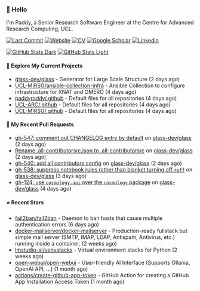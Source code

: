 ### 👋 Hello

I'm Paddy, a Senior Research Software Engineer at the Centre for Advanced
Research Computing, UCL.

[![Last Commit](https://img.shields.io/github/last-commit/paddyroddy/paddyroddy/main?label=updated)](https://github.com/paddyroddy)
[![Website](https://img.shields.io/badge/GitHub%20Pages-222?logo=githubpages&logoColor=fff&style=for-the-badge&style=flat)](https://paddyroddy.github.io)
[![CV](https://img.shields.io/badge/CV-PDF-pink.svg)](https://paddyroddy.github.io/cv)
[![Google Scholar](https://img.shields.io/badge/Google%20Scholar-4285F4?logo=googlescholar&logoColor=fff&style=for-the-badge&style=flat)](https://scholar.google.com/citations?user=OFigHUwAAAAJ)
[![Linkedin](https://img.shields.io/badge/LinkedIn-0A66C2?logo=linkedin&logoColor=fff&style=for-the-badge&style=flat)](https://www.linkedin.com/in/patrickjamesroddy)

[![GitHub Stats Dark](https://github-readme-stats-paddyroddy.vercel.app/api?username=paddyroddy&disable_animations=true&hide_border=true&hide_title=true&include_all_commits=true&rank_icon=github&show=prs_merged,reviews&show_icons=true&theme=tokyonight)](https://github.com/paddyroddy/paddyroddy#gh-dark-mode-only)
[![GitHub Stats Light](https://github-readme-stats-paddyroddy.vercel.app/api?username=paddyroddy&disable_animations=true&hide_border=true&hide_title=true&include_all_commits=true&rank_icon=github&show=prs_merged,reviews&show_icons=true&theme=default)](https://github.com/paddyroddy/paddyroddy#gh-light-mode-only)

#### 👷 Explore My Current Projects

- [glass-dev/glass](https://github.com/glass-dev/glass) - Generator for Large Scale Structure
  (2 days ago)
- [UCL-MIRSG/ansible-collection-infra](https://github.com/UCL-MIRSG/ansible-collection-infra) - Ansible Collection to configure infrastructure for XNAT and OMERO
  (4 days ago)
- [paddyroddy/.github](https://github.com/paddyroddy/.github) - Default files for all repositories
  (4 days ago)
- [UCL-ARC/.github](https://github.com/UCL-ARC/.github) - Default files for all repositories
  (4 days ago)
- [UCL-MIRSG/.github](https://github.com/UCL-MIRSG/.github) - Default files for all repositories
  (4 days ago)

#### 🔨 My Recent Pull Requests

- [gh-547: comment out CHANGELOG entry by default](https://github.com/glass-dev/glass/pull/548) on [glass-dev/glass](https://github.com/glass-dev/glass)
  (2 days ago)
- [Rename .all-contributorsrc.json to .all-contributorsrc](https://github.com/glass-dev/glass/pull/543) on [glass-dev/glass](https://github.com/glass-dev/glass)
  (2 days ago)
- [gh-540: add all contributors config](https://github.com/glass-dev/glass/pull/541) on [glass-dev/glass](https://github.com/glass-dev/glass)
  (2 days ago)
- [gh-538: suppress notebook rules rather than blanket turning off `ruff`](https://github.com/glass-dev/glass/pull/539) on [glass-dev/glass](https://github.com/glass-dev/glass)
  (3 days ago)
- [gh-124: use `cosmology.api` over the `cosmology` package](https://github.com/glass-dev/glass/pull/537) on [glass-dev/glass](https://github.com/glass-dev/glass)
  (4 days ago)

#### ⭐ Recent Stars

- [fail2ban/fail2ban](https://github.com/fail2ban/fail2ban) - Daemon to ban hosts that cause multiple authentication errors
  (6 days ago)
- [docker-mailserver/docker-mailserver](https://github.com/docker-mailserver/docker-mailserver) - Production-ready fullstack but simple mail server (SMTP, IMAP, LDAP, Antispam, Antivirus, etc.) running inside a container.
  (2 weeks ago)
- [lmstudio-ai/venvstacks](https://github.com/lmstudio-ai/venvstacks) - Virtual environment stacks for Python
  (2 weeks ago)
- [open-webui/open-webui](https://github.com/open-webui/open-webui) - User-friendly AI Interface (Supports Ollama, OpenAI API, ...)
  (1 month ago)
- [actions/create-github-app-token](https://github.com/actions/create-github-app-token) - GitHub Action for creating a GitHub App Installation Access Token
  (1 month ago)
